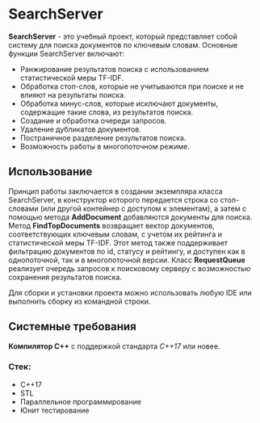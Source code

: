 # SearchServer

**SearchServer** - это учебный проект, который представляет собой систему для поиска документов по ключевым словам. Основные функции SearchServer включают:
- Ранжирование результатов поиска с использованием статистической меры TF-IDF.
- Обработка стоп-слов, которые не учитываются при поиске и не влияют на результаты поиска.
- Обработка минус-слов, которые исключают документы, содержащие такие слова, из результатов поиска.
- Создание и обработка очереди запросов.
- Удаление дубликатов документов.
- Постраничное разделение результатов поиска.
- Возможность работы в многопоточном режиме.

## Использование
Принцип работы заключается в создании экземпляра класса SearchServer, в конструктор которого передается строка со стоп-словами (или другой контейнер с доступом к элементам), а затем с помощью метода **AddDocument** добавляются документы для поиска. Метод **FindTopDocuments** возвращает вектор документов, соответствующих ключевым словам, с учетом их рейтинга и статистической меры TF-IDF. Этот метод также поддерживает фильтрацию документов по id, статусу и рейтингу, и доступен как в однопоточной, так и в многопоточной версии.
Класс **RequestQueue** реализует очередь запросов к поисковому серверу с возможностью сохранения результатов поиска.

Для сборки и установки проекта можно использовать любую IDE или выполнить сборку из командной строки. 

## Системные требования
**Компилятор С++** с поддержкой стандарта *C++17* или новее.

### Стек:
- C++17
- STL
- Параллельное программирование
- Юнит тестирование
